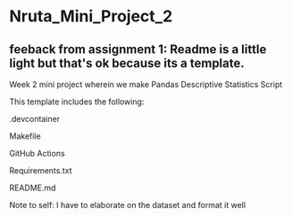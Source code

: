 # Nruta_Mini_Project_2
## feeback from assignment 1: Readme is a little light but that's ok because its a template.

Week 2 mini project wherein we make Pandas Descriptive Statistics Script

This template includes the following:

.devcontainer

Makefile

GitHub Actions

Requirements.txt

README.md

Note to self: I have to elaborate on the dataset and format it well
